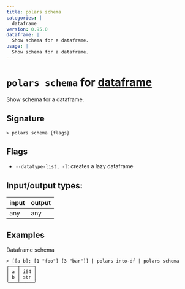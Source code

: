 ```yaml
---
title: polars schema
categories: |
  dataframe
version: 0.95.0
dataframe: |
  Show schema for a dataframe.
usage: |
  Show schema for a dataframe.
---
```

<!-- This file is automatically generated. Please edit the command in https://github.com/nushell/nushell instead. -->

# `polars schema` for [dataframe](/commands/categories/dataframe.md)

<div class='command-title'>Show schema for a dataframe.</div>

## Signature

```> polars schema {flags} ```

## Flags

 -  `--datatype-list, -l`: creates a lazy dataframe


## Input/output types:

| input | output |
| ----- | ------ |
| any   | any    |

## Examples

Dataframe schema
```nu
> [[a b]; [1 "foo"] [3 "bar"]] | polars into-df | polars schema
╭───┬─────╮
│ a │ i64 │
│ b │ str │
╰───┴─────╯
```

